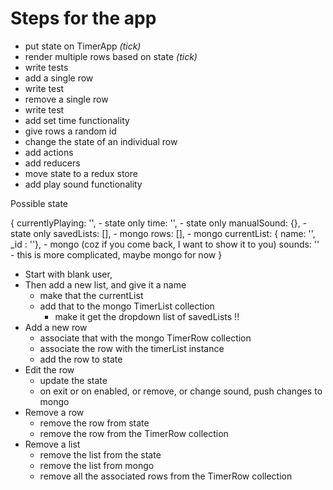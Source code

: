 # Steps for the app

- put state on TimerApp *(tick)*
- render multiple rows based on state *(tick)*
- write tests
- add a single row
- write test
- remove a single row
- write test
- add set time functionality
- give rows a random id
- change the state of an individual row
- add actions
- add reducers
- move state to a redux store
- add play sound functionality


Possible state

{
  currentlyPlaying: '', - state only
  time: '', - state only
  manualSound: {}, - state only
  savedLists: [], - mongo
  rows: [], - mongo
  currentList: { name: '', \_id : ''}, - mongo (coz if you come back, I want to show it to you)
  sounds: '' - this is more complicated, maybe mongo for now
}


- Start with blank user,
- Then add a new list, and give it a name
  - make that the currentList
  - add that to the mongo TimerList collection
    - make it get the dropdown list of savedLists !!
- Add a new row
  - associate that with the mongo TimerRow collection
  - associate the row with the timerList instance
  - add the row to state
- Edit the row
  - update the state
  - on exit or on enabled, or remove, or change sound, push changes to mongo
- Remove a row
  - remove the row from state
  - remove the row from the TimerRow collection
- Remove a list
  - remove the list from the state
  - remove the list from mongo
  - remove all the associated rows from the TimerRow collection
